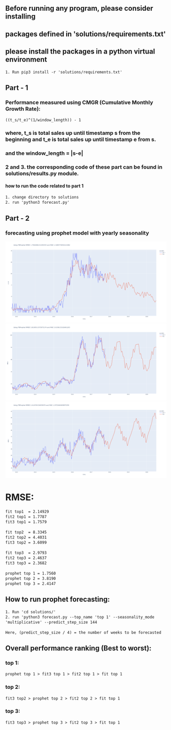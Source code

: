 ## Before running any program, please consider installing 
## packages defined in 'solutions/requirements.txt'
## please install the packages in a python virtual environment
    1. Run pip3 install -r 'solutions/requirements.txt'

## Part - 1

### Performance measured using CMGR (Cumulative Monthly Growth Rate): 

    ((t_s/t_e)^(1/window_length)) - 1

### where, t_s is total sales up until timestamp s from the beginning and t_e is total sales up until timestamp  e from s.
### and the window_length = |s-e|

### 2 and 3. the corresponding code of these part can be found in solutions/results.py module.

#### how to run the code related to part 1

    1. change directory to solutions
    2. run 'python3 forecast.py'

## Part - 2 

### forecasting using prophet model with yearly seasonality

![forecasted top 1](/solutions/plot_images/prophet_top1.png)
![forecasted top 2](/solutions/plot_images/prophet_top2.png)
![forecasted top 2](/solutions/plot_images/prophet_top3.png)

# RMSE:
    fit top1  = 2.14929
    fit2 top1 = 1.7787
    fit3 top1 = 1.7579
    
    fit top2  = 8.3345
    fit2 top2 = 4.4031
    fit3 top2 = 3.6099

    fit top3  = 2.9793
    fit2 top3 = 2.4637
    fit3 top3 = 2.3682

    prophet top 1 = 1.7560
    prophet top 2 = 3.8190
    prophet top 3 = 2.4147
    
## How to run prophet forecasting:

    1. Run 'cd solutions/'
    2. run 'python3 forecast.py --top_name 'top 1' --seasonality_mode 'multiplicative' --predict_step_size 144

    Here, (predict_step_size / 4) = the number of weeks to be forecasted



## Overall performance ranking (Best to worst): 

### top 1:

    prophet top 1 > fit3 top 1 > fit2 top 1 > fit top 1

### top 2:

    fit3 top2 > prophet top 2 > fit2 top 2 > fit top 1

### top 3:

    fit3 top3 > prophet top 3 > fit2 top 3 > fit top 1
    

